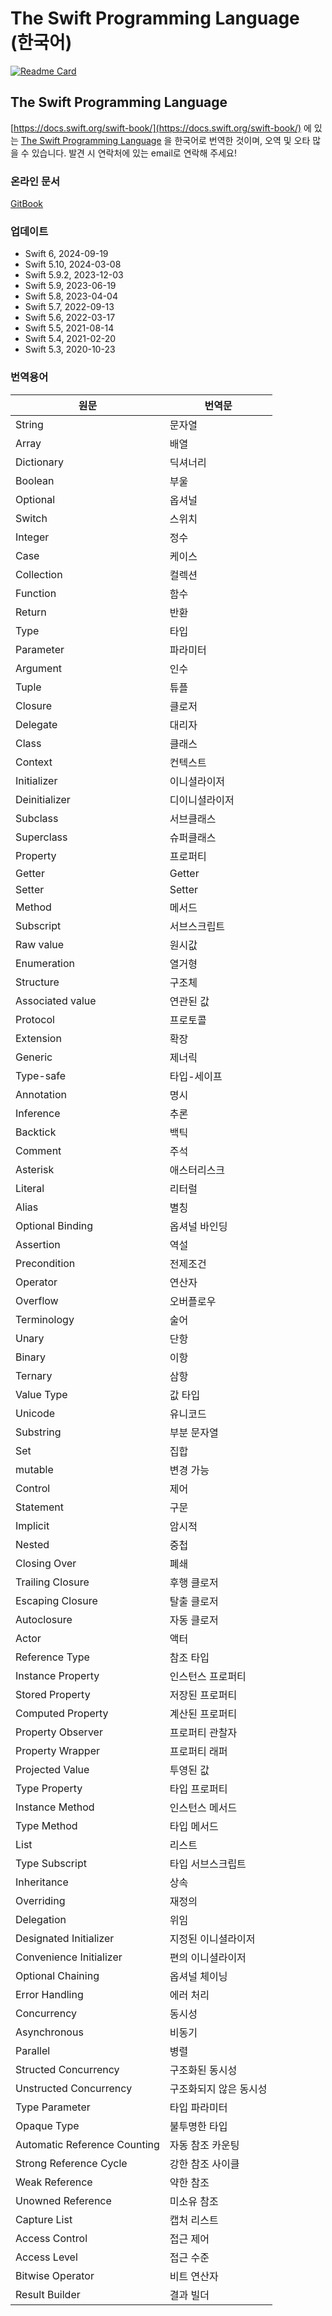 # The Swift Programming Language (한국어)

[![Readme Card](https://github-readme-stats.vercel.app/api/pin/?username=bbiguduk\&repo=Swift\_language\_guide\_kr\&theme=midnight-purple)](https://github.com/anuraghazra/github-readme-stats)

## The Swift Programming Language

[https://docs.swift.org/swift-book/](https://docs.swift.org/swift-book/) 에 있는 [The Swift Programming Language](https://docs.swift.org/swift-book/) 을 한국어로 번역한 것이며, 오역 및 오타 많을 수 있습니다. 발견 시 연락처에 있는 email로 연락해 주세요!

### 온라인 문서

[GitBook](https://bbiguduk.gitbook.io/swift)

### 업데이트

* Swift 6, 2024-09-19
* Swift 5.10, 2024-03-08
* Swift 5.9.2, 2023-12-03
* Swift 5.9, 2023-06-19
* Swift 5.8, 2023-04-04
* Swift 5.7, 2022-09-13
* Swift 5.6, 2022-03-17
* Swift 5.5, 2021-08-14
* Swift 5.4, 2021-02-20
* Swift 5.3, 2020-10-23

### 번역용어

| 원문                           | 번역문          |
| ---------------------------- | ------------ |
| String                       | 문자열          |
| Array                        | 배열           |
| Dictionary                   | 딕셔너리         |
| Boolean                      | 부울           |
| Optional                     | 옵셔널          |
| Switch                       | 스위치          |
| Integer                      | 정수           |
| Case                         | 케이스          |
| Collection                   | 컬렉션          |
| Function                     | 함수           |
| Return                       | 반환           |
| Type                         | 타입           |
| Parameter                    | 파라미터         |
| Argument                     | 인수           |
| Tuple                        | 튜플           |
| Closure                      | 클로저          |
| Delegate                     | 대리자          |
| Class                        | 클래스          |
| Context                      | 컨텍스트         |
| Initializer                  | 이니셜라이저       |
| Deinitializer                | 디이니셜라이저    |
| Subclass                     | 서브클래스       |
| Superclass                   | 슈퍼클래스       |
| Property                     | 프로퍼티         |
| Getter                       | Getter       |
| Setter                       | Setter       |
| Method                       | 메서드          |
| Subscript                    | 서브스크립트      |
| Raw value                    | 원시값          |
| Enumeration                  | 열거형          |
| Structure                    | 구조체          |
| Associated value             | 연관된 값        |
| Protocol                     | 프로토콜         |
| Extension                    | 확장           |
| Generic                      | 제너릭          |
| Type-safe                    | 타입-세이프       |
| Annotation                   | 명시           |
| Inference                    | 추론           |
| Backtick                     | 백틱           |
| Comment                      | 주석           |
| Asterisk                     | 애스터리스크       |
| Literal                      | 리터럴          |
| Alias                        | 별칭           |
| Optional Binding             | 옵셔널 바인딩      |
| Assertion                    | 역설           |
| Precondition                 | 전제조건         |
| Operator                     | 연산자          |
| Overflow                     | 오버플로우        |
| Terminology                  | 술어           |
| Unary                        | 단항           |
| Binary                       | 이항           |
| Ternary                      | 삼항           |
| Value Type                   | 값 타입         |
| Unicode                      | 유니코드         |
| Substring                    | 부분 문자열       |
| Set                          | 집합           |
| mutable                      | 변경 가능        |
| Control                      | 제어           |
| Statement                    | 구문           |
| Implicit                     | 암시적          |
| Nested                       | 중첩           |
| Closing Over                 | 폐쇄           |
| Trailing Closure             | 후행 클로저       |
| Escaping Closure             | 탈출 클로저       |
| Autoclosure                  | 자동 클로저       |
| Actor                        | 액터           |
| Reference Type               | 참조 타입        |
| Instance Property            | 인스턴스 프로퍼티    |
| Stored Property              | 저장된 프로퍼티     |
| Computed Property            | 계산된 프로퍼티     |
| Property Observer            | 프로퍼티 관찰자     |
| Property Wrapper             | 프로퍼티 래퍼      |
| Projected Value              | 투영된 값        |
| Type Property                | 타입 프로퍼티      |
| Instance Method              | 인스턴스 메서드     |
| Type Method                  | 타입 메서드       |
| List                         | 리스트          |
| Type Subscript               | 타입 서브스크립트   |
| Inheritance                  | 상속           |
| Overriding                   | 재정의          |
| Delegation                   | 위임           |
| Designated Initializer       | 지정된 이니셜라이저   |
| Convenience Initializer      | 편의 이니셜라이저    |
| Optional Chaining            | 옵셔널 체이닝      |
| Error Handling               | 에러 처리        |
| Concurrency                  | 동시성          |
| Asynchronous                 | 비동기          |
| Parallel                     | 병렬           |
| Structed Concurrency         | 구조화된 동시성     |
| Unstructed Concurrency       | 구조화되지 않은 동시성 |
| Type Parameter               | 타입 파라미터      |
| Opaque Type                  | 불투명한 타입      |
| Automatic Reference Counting | 자동 참조 카운팅    |
| Strong Reference Cycle       | 강한 참조 사이클    |
| Weak Reference               | 약한 참조        |
| Unowned Reference            | 미소유 참조       |
| Capture List                 | 캡처 리스트       |
| Access Control               | 접근 제어        |
| Access Level                 | 접근 수준        |
| Bitwise Operator             | 비트 연산자       |
| Result Builder               | 결과 빌더        |
